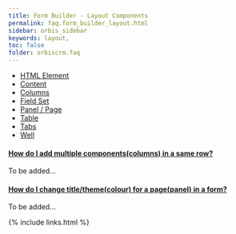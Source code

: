 ```yaml
---
title: Form Builder - Layout Components
permalink: faq.form_builder_layout.html
sidebar: orbis_sidebar
keywords: layout, 
toc: false
folder: orbiscrm.faq
---
```


<ul id="profileTabs" class="nav nav-tabs">
    <li><a href="#html-element" data-toggle="tab">HTML Element</a></li>
    <li><a href="#content" data-toggle="tab">Content</a></li>
    <li><a href="#columns" data-toggle="tab">Columns</a></li>
    <li><a href="#field-set" data-toggle="tab">Field Set</a></li>
    <li><a href="#panel-page" data-toggle="tab">Panel / Page</a></li>
    <li><a href="#table" data-toggle="tab">Table</a></li>
    <li><a href="#tabs" data-toggle="tab">Tabs</a></li>
    <li><a href="#well" data-toggle="tab">Well</a></li>
</ul>
<div class="tab-content">
    <div role="tabpanel" class="tab-pane active" id="html-element">
        <div class="panel-group" id="accordion">
        </div>
        <!-- /.panel-group -->
    </div>
    <div role="tabpanel" class="tab-pane" id="content">
        <div class="panel-group" id="accordion">
        </div>
        <!-- /.panel-group -->
    </div>
    <div role="tabpanel" class="tab-pane" id="columns">
        <div class="panel-group" id="accordion">
            <div class="panel panel-default">
                <div class="panel-heading">
                    <h4 class="panel-title">
                        <a class="noCrossRef accordion-toggle" data-toggle="collapse" data-parent="#accordion" href="#how-do-i-add-multiple-columns-in-a-same-row">
                            How do I add multiple components(columns) in a same row?
                        </a>
                    </h4>
                </div>
                <div id="how-do-i-add-multiple-columns-in-a-same-row" class="panel-collapse collapse noCrossRef">
                    <div class="panel-body">
                        To be added...
                    </div>
                </div>
            </div>
            <!-- /.panel -->
        </div>
        <!-- /.panel-group -->
    </div>
    <div role="tabpanel" class="tab-pane" id="field-set">
        <div class="panel-group" id="accordion">
        </div>
        <!-- /.panel-group -->
    </div>
    <div role="tabpanel" class="tab-pane" id="panel-page">
        <div class="panel-group" id="accordion">
            <div class="panel panel-default">
                <div class="panel-heading">
                    <h4 class="panel-title">
                        <a class="noCrossRef accordion-toggle" data-toggle="collapse" data-parent="#accordion" href="#how-do-i-change-title-theme-colour-for-a-page">
                            How do I change title/theme(colour) for a page(panel) in a form?
                        </a>
                    </h4>
                </div>
                <div id="how-do-i-change-title-theme-colour-for-a-page" class="panel-collapse collapse noCrossRef">
                    <div class="panel-body">
                        To be added...
                    </div>
                </div>
            </div>
            <!-- /.panel -->
        </div>
        <!-- /.panel-group -->
    </div>
    <div role="tabpanel" class="tab-pane" id="table">
        <div class="panel-group" id="accordion">
        </div>
        <!-- /.panel-group -->
    </div>
    <div role="tabpanel" class="tab-pane" id="tabs">
        <div class="panel-group" id="accordion">
        </div>
        <!-- /.panel-group -->
    </div>
    <div role="tabpanel" class="tab-pane" id="well">
        <div class="panel-group" id="accordion">
        </div>
        <!-- /.panel-group -->
    </div>
</div>

{% include links.html %}
